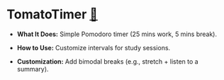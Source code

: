 # TomatoTimer [🔗](https://tomato-timer.com) 
* **What It Does:** Simple Pomodoro timer (25 mins work, 5 mins break).  

* **How to Use:** Customize intervals for study sessions.  
* **Customization:** Add bimodal breaks (e.g., stretch + listen to a summary).  